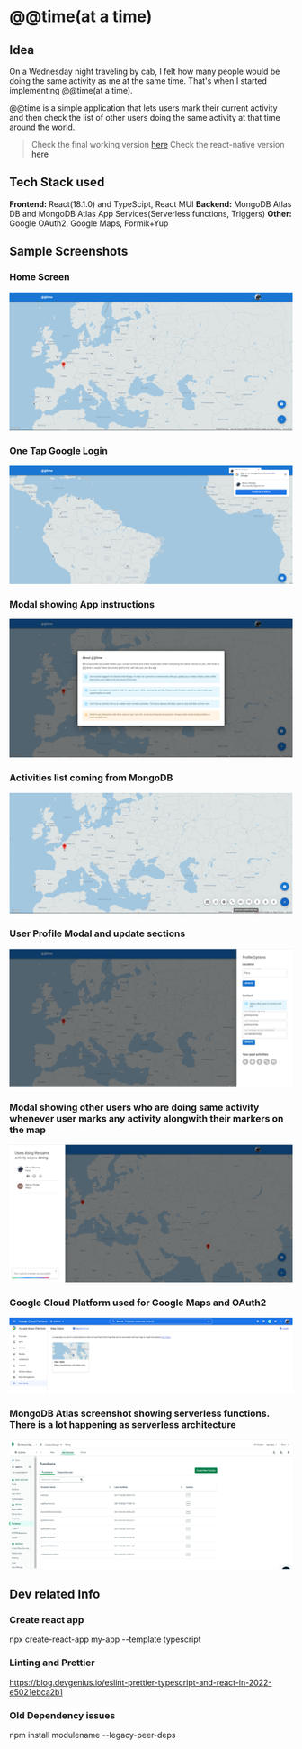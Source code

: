 # @@time(at a time)

## Idea
On a Wednesday night traveling by cab, I felt how many people would be doing the same activity as me at the same time. That's when I started implementing @@time(at a time). 

@@time is a simple application that lets users mark their current activity and then check the list of
other users doing the same activity at that time around the world.

> Check the final working version [here](https://atatime-wmqjt.mongodbstitch.com/)
> Check the react-native version [here](https://github.com/pdhruv93/atatime-react-native-final)

## Tech Stack used
**Frontend:** React(18.1.0) and TypeScipt, React MUI
**Backend:** MongoDB Atlas DB and MongoDB Atlas App Services(Serverless functions, Triggers)
**Other:** Google OAuth2, Google Maps, Formik+Yup


## Sample Screenshots
### Home Screen
![](screenshots/home_screen.PNG)

### One Tap Google Login
![](screenshots/on_tap_login.PNG)

### Modal showing App instructions
![](screenshots/about_modal.PNG)

### Activities list coming from MongoDB
![](screenshots/activities_list.PNG)

### User Profile Modal and update sections
![](screenshots/profile_section.PNG)

### Modal showing other users who are doing same activity whenever user marks any activity alongwith their markers on the map
![](screenshots/other_users.PNG)

### Google Cloud Platform used for Google Maps and OAuth2
![](screenshots/gcp.PNG)

### MongoDB Atlas screenshot showing serverless functions. There is a lot happening as serverless architecture
![](screenshots/mongodb_functions.PNG)


## Dev related Info
### Create react app
npx create-react-app my-app --template typescript

### Linting and Prettier
https://blog.devgenius.io/eslint-prettier-typescript-and-react-in-2022-e5021ebca2b1

### Old Dependency issues
npm install modulename --legacy-peer-deps